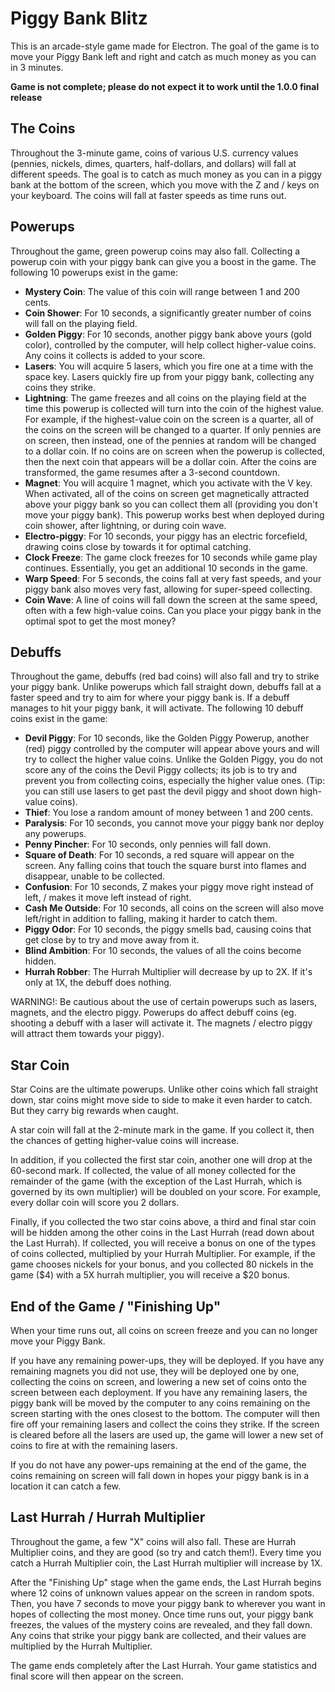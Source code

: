 # Piggy Bank Blitz

This is an arcade-style game made for Electron. The goal of the game is to move your Piggy Bank left and right and catch as much money as you can in 3 minutes.

**Game is not complete; please do not expect it to work until the 1.0.0 final release**

## The Coins

Throughout the 3-minute game, coins of various U.S. currency values (pennies, nickels, dimes, quarters, half-dollars, and dollars) will fall at different speeds. The goal is to catch as much money as you can in a piggy bank at the bottom of the screen, which you move with the Z and / keys on your keyboard. The coins will fall at faster speeds as time runs out.

## Powerups

Throughout the game, green powerup coins may also fall. Collecting a powerup coin with your piggy bank can give you a boost in the game. The following 10 powerups exist in the game:

- **Mystery Coin**: The value of this coin will range between 1 and 200 cents.
- **Coin Shower**: For 10 seconds, a significantly greater number of coins will fall on the playing field.
- **Golden Piggy**: For 10 seconds, another piggy bank above yours (gold color), controlled by the computer, will help collect higher-value coins. Any coins it collects is added to your score.
- **Lasers**: You will acquire 5 lasers, which you fire one at a time with the space key. Lasers quickly fire up from your piggy bank, collecting any coins they strike.
- **Lightning**: The game freezes and all coins on the playing field at the time this powerup is collected will turn into the coin of the highest value. For example, if the highest-value coin on the screen is a quarter, all of the coins on the screen will be changed to a quarter. If only pennies are on screen, then instead, one of the pennies at random will be changed to a dollar coin. If no coins are on screen when the powerup is collected, then the next coin that appears will be a dollar coin. After the coins are transformed, the game resumes after a 3-second countdown.
- **Magnet**: You will acquire 1 magnet, which you activate with the V key. When activated, all of the coins on screen get magnetically attracted above your piggy bank so you can collect them all (providing you don't move your piggy bank). This powerup works best when deployed during coin shower, after lightning, or during coin wave.
- **Electro-piggy**: For 10 seconds, your piggy has an electric forcefield, drawing coins close by towards it for optimal catching.
- **Clock Freeze**: The game clock freezes for 10 seconds while game play continues. Essentially, you get an additional 10 seconds in the game.
- **Warp Speed**: For 5 seconds, the coins fall at very fast speeds, and your piggy bank also moves very fast, allowing for super-speed collecting.
- **Coin Wave**: A line of coins will fall down the screen at the same speed, often with a few high-value coins. Can you place your piggy bank in the optimal spot to get the most money?

## Debuffs

Throughout the game, debuffs (red bad coins) will also fall and try to strike your piggy bank. Unlike powerups which fall straight down, debuffs fall at a faster speed and try to aim for where your piggy bank is. If a debuff manages to hit your piggy bank, it will activate. The following 10 debuff coins exist in the game:

- **Devil Piggy**: For 10 seconds, like the Golden Piggy Powerup, another (red) piggy controlled by the computer will appear above yours and will try to collect the higher value coins. Unlike the Golden Piggy, you do not score any of the coins the Devil Piggy collects; its job is to try and prevent you from collecting coins, especially the higher value ones. (Tip: you can still use lasers to get past the devil piggy and shoot down high-value coins).
- **Thief**: You lose a random amount of money between 1 and 200 cents.
- **Paralysis**: For 10 seconds, you cannot move your piggy bank nor deploy any powerups.
- **Penny Pincher**: For 10 seconds, only pennies will fall down.
- **Square of Death**: For 10 seconds, a red square will appear on the screen. Any falling coins that touch the square burst into flames and disappear, unable to be collected.
- **Confusion**: For 10 seconds, Z makes your piggy move right instead of left, / makes it move left instead of right.
- **Cash Me Outside**: For 10 seconds, all coins on the screen will also move left/right in addition to falling, making it harder to catch them.
- **Piggy Odor**: For 10 seconds, the piggy smells bad, causing coins that get close by to try and move away from it.
- **Blind Ambition**: For 10 seconds, the values of all the coins become hidden.
- **Hurrah Robber**: The Hurrah Multiplier will decrease by up to 2X. If it's only at 1X, the debuff does nothing.


WARNING!: Be cautious about the use of certain powerups such as lasers, magnets, and the electro piggy. Powerups do affect debuff coins (eg. shooting a debuff with a laser will activate it. The magnets / electro piggy will attract them towards your piggy).

## Star Coin

Star Coins are the ultimate powerups. Unlike other coins which fall straight down, star coins might move side to side to make it even harder to catch. But they carry big rewards when caught.

A star coin will fall at the 2-minute mark in the game. If you collect it, then the chances of getting higher-value coins will increase.

In addition, if you collected the first star coin, another one will drop at the 60-second mark. If collected, the value of all money collected for the remainder of the game (with the exception of the Last Hurrah, which is governed by its own multiplier) will be doubled on your score. For example, every dollar coin will score you 2 dollars.

Finally, if you collected the two star coins above, a third and final star coin will be hidden among the other coins in the Last Hurrah (read down about the Last Hurrah). If collected, you will receive a bonus on one of the types of coins collected, multiplied by your Hurrah Multiplier. For example, if the game chooses nickels for your bonus, and you collected 80 nickels in the game ($4) with a 5X hurrah multiplier, you will receive a $20 bonus.

## End of the Game / "Finishing Up"

When your time runs out, all coins on screen freeze and you can no longer move your Piggy Bank. 

If you have any remaining power-ups, they will be deployed. If you have any remaining magnets you did not use, they will be deployed one by one, collecting the coins on screen, and lowering a new set of coins onto the screen between each deployment. If you have any remaining lasers, the piggy bank will be moved by the computer to any coins remaining on the screen starting with the ones closest to the bottom. The computer will then fire off your remaining lasers and collect the coins they strike. If the screen is cleared before all the lasers are used up, the game will lower a new set of coins to fire at with the remaining lasers.

If you do not have any power-ups remaining at the end of the game, the coins remaining on screen will fall down in hopes your piggy bank is in a location it can catch a few.

## Last Hurrah / Hurrah Multiplier

Throughout the game, a few "X" coins will also fall. These are Hurrah Multiplier coins, and they are good (so try and catch them!). Every time you catch a Hurrah Multiplier coin, the Last Hurrah multiplier will increase by 1X.

After the "Finishing Up" stage when the game ends, the Last Hurrah begins where 12 coins of unknown values appear on the screen in random spots. Then, you have 7 seconds to move your piggy bank to wherever you want in hopes of collecting the most money. Once time runs out, your piggy bank freezes, the values of the mystery coins are revealed, and they fall down. Any coins that strike your piggy bank are collected, and their values are multiplied by the Hurrah Multiplier.

The game ends completely after the Last Hurrah. Your game statistics and final score will then appear on the screen.